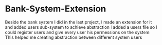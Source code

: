 # Bank-System-Extension
Beside the bank system I did in the last project, I made an extension for it and added users sub-system to achieve abstraction
I added a users file so I could register users and give every user his permessions on the system
This helped me creating abstraction between different system users
